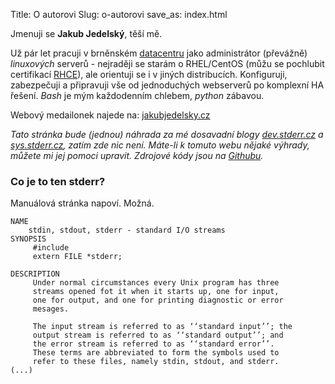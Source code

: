 Title: O autorovi
Slug: o-autorovi
save_as: index.html

Jmenuji se **Jakub Jedelský**, těší mě.

Už pár let pracuji v brněnském [datacentru](http://www.master.cz) jako administrátor (převážně) *linuxových* serverů - nejraději se starám o RHEL/CentOS (můžu se pochlubit certifikací [RHCE](https://www.redhat.com/wapps/training/certification/verify.html?certNumber=111-122-990&isSearch=False&verify=Verify)), ale orientuji se i v jiných distribucích. Konfiguruji, zabezpečuji a připravuji vše od jednoduchých webserverů po komplexní HA řešení. *Bash* je mým každodenním chlebem, *python* zábavou.

Webový medailonek najede na: [jakubjedelsky.cz](http://www.jakubjedelsky.cz)

*Tato stránka bude (jednou) náhrada za mé dosavadní blogy [dev.stderr.cz](http://dev.stderr.cz) a [sys.stderr.cz](http://sys.stderr.cz), zatím zde nic není. Máte-li k tomuto webu nějaké výhrady, můžete mi jej pomoci upravit. Zdrojové kódy jsou na [Githubu](https://github.com/jakubjedelsky/stderr.cz).*

### Co je to ten stderr?
Manuálová stránka napoví. Možná.
```
NAME
    stdin, stdout, stderr - standard I/O streams
SYNOPSIS
     #include
     extern FILE *stderr;
 
DESCRIPTION
     Under normal circumstances every Unix program has three
     streams opened fot it when it starts up, one for input,
     one for output, and one for printing diagnostic or error
     mesages.
 
     The input stream is referred to as ‘‘standard input’’; the
     output stream is referred to as ‘‘standard output’’; and
     the error stream is referred to as ‘‘standard error’’.
     These terms are abbreviated to form the symbols used to
     refer to these files, namely stdin, stdout, and stderr.
(...)
```

